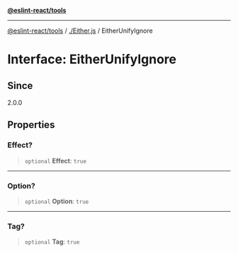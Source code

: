[**@eslint-react/tools**](../../README.md)

***

[@eslint-react/tools](../../README.md) / [./Either.js](../README.md) / EitherUnifyIgnore

# Interface: EitherUnifyIgnore

## Since

2.0.0

## Properties

### Effect?

> `optional` **Effect**: `true`

***

### Option?

> `optional` **Option**: `true`

***

### Tag?

> `optional` **Tag**: `true`
